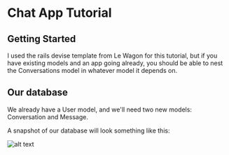 # Chat App Tutorial

## Getting Started

I used the rails devise template from Le Wagon for this tutorial, but if you have existing models and an app going already, you should be able to nest the Conversations model in whatever model it depends on.

## Our database

We already have a User model, and we'll need two new models: Conversation and Message.

A snapshot of our database will look something like this:

![alt text](http://i.imgur.com/aveYUkC.png "Database Schema")

